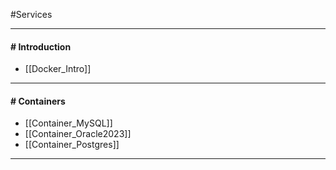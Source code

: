 #Services 

---
#### # Introduction

- [[Docker_Intro]]

---
#### # Containers

- [[Container_MySQL]]
- [[Container_Oracle2023]]
- [[Container_Postgres]]

---
